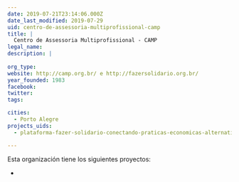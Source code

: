 ```yaml
---
date: 2019-07-21T23:14:06.000Z
date_last_modified: 2019-07-29
uid: centro-de-assessoria-multiprofissional-camp
title: |
  Centro de Assessoria Multiprofissional - CAMP
legal_name: 
description: |
  
org_type: 
website: http://camp.org.br/ e http://fazersolidario.org.br/
year_founded: 1983
facebook: 
twitter: 
tags:

cities: 
  - Porto Alegre
projects_uids:
  - plataforma-fazer-solidario-conectando-praticas-economicas-alternativas

---
```


Esta organización tiene los siguientes proyectos:

- [](/proyectos/plataforma-fazer-solidario-conectando-praticas-economicas-alternativas)
